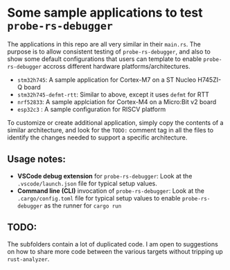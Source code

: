 # Some sample applications to test `probe-rs-debugger`

The applications in this repo are all very similar in their `main.rs`. The purpose is to allow consistent testing of `probe-rs-debugger`, and also to show some default configurations that users can template to enable `probe-rs-debugger` accross different hardware platforms/architectures.
- `stm32h745`: A sample application for Cortex-M7 on a ST Nucleo H745ZI-Q board
- `stm32h745-defmt-rtt`: Similar to above, except it uses `defmt` for RTT
- `nrf52833`: A sample applciation for Cortex-M4 on a Micro:Bit v2 board
- `esp32c3` : A sample configuration for RISCV platform

To customize or create additional application, simply copy the contents of a similar architecture, and look for the `TODO:` comment tag in all the files to identify the changes needed to support a specific architecture.

## Usage notes: 
- **VSCode debug extension** for `probe-rs-debugger`: Look at the `.vscode/launch.json` file for typical setup values.
- **Command line (CLI)** invocation of `probe-rs-debugger`: Look at the `.cargo/config.toml` file for typical setup values to enable `probe-rs-debugger` as the runner for `cargo run`

## TODO:
The subfolders contain a lot of duplicated code. I am open to suggestions on how to share more code between the various targets without tripping up `rust-analyzer`.